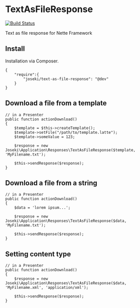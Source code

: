 TextAsFileResponse
==================

[![Build Status](https://travis-ci.org/Joseki/TextAsFileResponse.svg?branch=master)](https://travis-ci.org/Joseki/TextAsFileResponse)

Text as file response for Nette Framework

Install
---
Installation via Composer.

    {
        "require":{
            "joseki/text-as-file-response": "@dev"
        }
    }


Download a file from a template
---

    // in a Presenter
    public function actionDownload()
    {
        $template = $this->createTemplate();
        $template->setFile("/path/to/template.latte");
        $template->someValue = 123;

        $response = new Joseki\Application\Responses\TextAsFileResponse($template, 'MyFilename.txt');

        $this->sendResponse($response);
    }



Download a file from a string
---

    // in a Presenter
    public function actionDownload()
    {
        $data = 'lorem ipsum...';

        $response = new Joseki\Application\Responses\TextAsFileResponse($data, 'MyFilename.txt');

        $this->sendResponse($response);
    }



Setting content type
---

    // in a Presenter
    public function actionDownload()
    {
        $response = new Joseki\Application\Responses\TextAsFileResponse($data, 'MyFilename.xml', 'application/xml');

        $this->sendResponse($response);
    }
